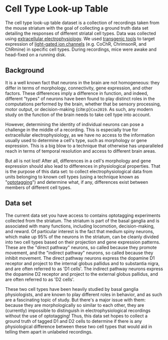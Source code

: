 # Cell Type Look-up Table

The cell type look-up table dataset is a collection of recordings taken from the mouse striatum with the goal of collecting a ground truth data set detailing the responses of different striatal cell types. Data was collected using [extracellular electrophysiology](../../../background/Neuropixels-electrophysiology.md). We used [transgenic tools](background-transgenic-tools) to target expression of [light-gated ion channels](https://en.wikipedia.org/wiki/Light-gated_ion_channel) (e.g. CoChR, ChrimsonR, and ChRmine) in specific cell types. During recordings, mice were awake and head-fixed on a running disk.

## Background

It is a well known fact that neurons in the brain are not homogeneous: they differ in terms of morphology, connectivity, gene expression, and other factors. These differences imply a difference in function, and indeed, different "types" of neurons have been found to play distinct roles in the computations performed by the brain, whether that be sensory processing, motor output, or decision-making {cite:p}`Cox2019`. As such, any modern study on the function of the brain needs to take cell type into account.

However, determining the identity of individual neurons can pose a challenge in the middle of a recording. This is especially true for extracellular electrophysiology, as we have no access to the information usually used to determine a cell's type, such as morphology or gene expression. This is a big blow to a technique that otherwise has unparalleled reach in terms of temporal resolution and access to different brain areas.

But all is not lost! After all, differences in a cell's morphology and gene expression should also lead to differences in physiological properties. That is the purpose of this data set: to collect electrophysiological data from units belonging to known cell types (using a technique known as "[optotagging](../../../background/Optotagging.md)") and determine what, if any, differences exist between members of different cell types.

## Data set
The current data set you have access to contains optotagging experiments collected from the striatum. The striatum is part of the basal ganglia and is associated with many functions, including locomotion, decision-making, and reward. Of particular interest is the fact that medium spiny neurons, which make up 95% of the neurons in the striatum, can be cleanly divided into two cell types based on their projection and gene expression patterns. These are the "direct pathway" neurons, so called because they promote movement, and the "indirect pathway" neurons, so called because they inhibit movement. The direct pathway neurons express the dopamine D1 receptor and project to the internal globus pallidus and to substantia nigra, and are often referred to as 'D1 cells'. The indirect pathway neurons express the dopamine D2 receptor and project to the external globus pallidus, and are often referred to as 'D2 cells'.

These two cell types have been heavily studied by basal ganglia physiologists, and are known to play different roles in behavior, and as such are a fascinating topic of study. But there's a major issue with them: because they are morphologically so similar to each other, they are (currently) impossible to distinguish in electrophysiological recordings without the use of optotagging! Thus, this data set hopes to collect a ground truth of tagged D1 and D2 cells to determine if there is any physiological difference between these two cell types that would aid in telling them apart in unlabeled recordings.
